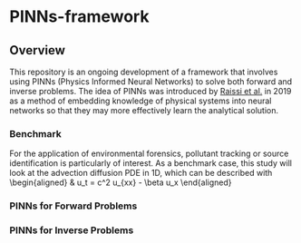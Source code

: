 # PINNs-framework

## Overview
This repository is an ongoing development of a framework that involves using PINNs (Physics Informed Neural Networks) to solve both forward and inverse problems. The idea of PINNs was introduced by [Raissi et al.](https://www.sciencedirect.com/science/article/pii/S0021999118307125) in 2019 as a method of embedding knowledge of physical systems into neural networks so that they may more effectively learn the analytical solution. 


### Benchmark
For the application of environmental forensics, pollutant tracking or source identification is particularly of interest. As a benchmark case, this study will look at the advection diffusion PDE in 1D, which can be described with
\begin{aligned}
& u_t = c^2 u_{xx} - \beta u_x 
\end{aligned}

### PINNs for Forward Problems 


### PINNs for Inverse Problems
